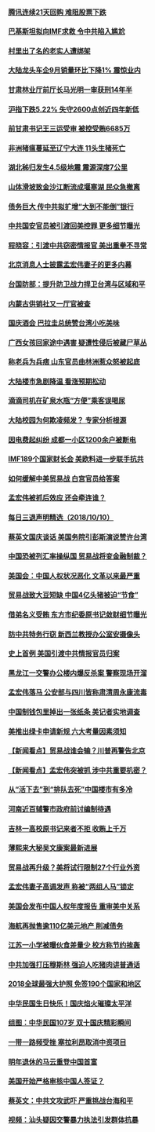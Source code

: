 
#### [腾讯连续21天回购 难阻股票下跌](../pages/nsc413/n10776636.md?t=10111459) 

#### [巴基斯坦拟向IMF求救 令中共陷入尴尬](../pages/nsc413/n10775275.md?t=10111459) 

#### [村里出了名的老实人遭绑架](../pages/nsc413/n10774805.md?t=10111459) 

#### [大陆龙头车企9月销量环比下降1% 震惊业内](../pages/nsc413/n10776070.md?t=10111459) 

#### [甘肃林业厅前厅长马光明一审获刑14年半](../pages/nsc413/n10776827.md?t=10111459) 

#### [沪指下跌5.22% 失守2600点创近四年新低](../pages/nsc413/n10776196.md?t=10111459) 

#### [前甘肃书记王三运受审 被控受贿6685万](../pages/nsc413/n10776668.md?t=10111459) 

#### [非洲猪瘟蔓延至辽宁大连 11头生猪死亡](../pages/nsc413/n10776500.md?t=10111459) 

#### [湖北秭归发生4.5级地震 震源深度7公里](../pages/nsc413/n10776526.md?t=10111459) 

#### [山体滑坡致金沙江断流成堰塞湖 民众急撤离](../pages/nsc413/n10776292.md?t=10111459) 

#### [债务巨大 传中共拟扩增“大到不能倒”银行](../pages/nsc413/n10776566.md?t=10111459) 

#### [中共国安官员被引渡回美控罪 更多细节曝光](../pages/nsc413/n10775561.md?t=10111459) 

#### [程晓容：引渡中共窃密情报官 美出重拳不寻常](../pages/nsc413/n10776479.md?t=10111459) 

#### [北京消息人士披露孟宏伟妻子的更多内幕](../pages/nsc413/n10776178.md?t=10111459) 

#### [台国防部：提升防卫战力捍卫台湾与区域和平](../pages/nsc413/n10775719.md?t=10111459) 

#### [内蒙古供销社又一厅官被查](../pages/nsc413/n10776145.md?t=10111459) 

#### [国庆酒会 巴拉圭总统赞台湾小吃美味](../pages/nsc413/n10775993.md?t=10111459) 

#### [广西女孩回家途中遇害 疑遭性侵后被藏尸草丛](../pages/nsc413/n10776294.md?t=10111459) 

#### [称老兵为兵痞 山东官员曲林洲惹众怒被起底](../pages/nsc413/n10775941.md?t=10111459) 

#### [大陆楼市急剧降温 看涨预期松动](../pages/nsc413/n10775439.md?t=10111459) 

#### [滴滴司机在矿泉水瓶“方便”乘客误喝尿](../pages/nsc413/n10775915.md?t=10111459) 

#### [大陆校园为何欺凌频发？ 专家分析根源](../pages/nsc413/n10773771.md?t=10111459) 

#### [因电费起纠纷 成都一小区1200余户被断电](../pages/nsc413/n10775930.md?t=10111459) 

#### [IMF189个国家财长会 美欧料进一步联手抗共](../pages/nsc413/n10775397.md?t=10111459) 

#### [如何缓解中美贸易战 白宫官员给答案](../pages/nsc413/n10775590.md?t=10111459) 

#### [孟宏伟被抓后效应 还会牵连谁？](../pages/nsc413/n10775632.md?t=10111459) 

#### [每日三退声明精选（2018/10/10）](../pages/nsc413/n10775883.md?t=10111459) 

#### [蔡英文国庆谈话 美国务院引彭斯演说赞许台湾](../pages/nsc413/n10775640.md?t=10111459) 

#### [中国恐被列汇率操纵国 贸易战将变金融制裁？](../pages/nsc413/n10775199.md?t=10111459) 

#### [美国会：中国人权状况恶化 文革以来最严重](../pages/nsc413/n10775405.md?t=10111459) 

#### [贸易战致大豆短缺 中国4亿头猪被迫“节食”](../pages/nsc413/n10775155.md?t=10111459) 

#### [借弟名义受贿 东方市纪委原书记敛财细节曝光](../pages/nsc413/n10775078.md?t=10111459) 

#### [防中共特务行窃 新西兰教授办公室安摄像头](../pages/nsc413/n10775077.md?t=10111459) 

#### [史上首例 美国引渡中共情报官员归案](../pages/nsc413/n10775224.md?t=10111459) 

#### [黑龙江一交警办公楼内爆反杀案 警察现场开溜](../pages/nsc413/n10775097.md?t=10111459) 

#### [孟宏伟落马 公安部与四川皆称肃清周永康流毒](../pages/nsc413/n10775125.md?t=10111459) 

#### [中国制钱包里掉出一张纸条 美记者实地调查](../pages/nsc413/n10775105.md?t=10111459) 

#### [美推出绿卡申请新规 六大考量因素须知](../pages/nsc413/n10774920.md?t=10111459) 

#### [【新闻看点】贸易战谁会输？川普再警告北京](../pages/nsc413/n10774769.md?t=10111459) 

#### [【新闻看点】孟宏伟突被抓 涉中共重要机密？](../pages/nsc413/n10774768.md?t=10111459) 

#### [从“活下去”到“排队去死”中国楼市有多冷](../pages/nsc413/n10775137.md?t=10111459) 

#### [河南近百辅警市政府前讨编制待遇](../pages/nsc413/n10774974.md?t=10111459) 

#### [吉林一高校原书记来者不拒 收贿上千万](../pages/nsc413/n10774877.md?t=10111459) 

#### [薄熙来大秘吴文康案最新进展](../pages/nsc413/n10773589.md?t=10111459) 

#### [贸易战再升级？美将试行限制27个行业外资](../pages/nsc413/n10774978.md?t=10111459) 

#### [孟宏伟妻子高调发声 称被“两组人马”锁定](../pages/nsc413/n10774710.md?t=10111459) 

#### [美国会发布中国人权年度报告 重审美中关系](../pages/nsc413/n10774917.md?t=10111459) 

#### [海航再抛售逾110亿美元地产 削减债务](../pages/nsc413/n10774947.md?t=10111459) 

#### [江苏一小学被曝伙食差量少 校方称节约挨轰](../pages/nsc413/n10774838.md?t=10111459) 

#### [中共加强打压穆斯林 强迫人吃猪肉讲普通话](../pages/nsc413/n10774732.md?t=10111459) 

#### [2018全球最强大护照 免签190个国家和地区](../pages/nsc413/n10774785.md?t=10111459) 

#### [中华民国生日快乐！国庆焰火璀璨太平洋](../pages/nsc413/n10774695.md?t=10111459) 

#### [组图：中华民国107岁 双十国庆精彩瞬间](../pages/nsc413/n10774638.md?t=10111459) 

#### [一带一路频受挫 塞拉利昂取消中资项目](../pages/nsc413/n10774667.md?t=10111459) 

#### [明年退休的马云重登中国首富](../pages/nsc413/n10774402.md?t=10111459) 

#### [美国开始严格审核中国人签证？](../pages/nsc413/n10773409.md?t=10111459) 

#### [蔡英文：中共文攻武吓 严重挑战台海和平](../pages/nsc413/n10773370.md?t=10111459) 

#### [视频：汕头疑因交警暴力执法引发群体抗暴](../pages/nsc413/n10774615.md?t=10111459) 


